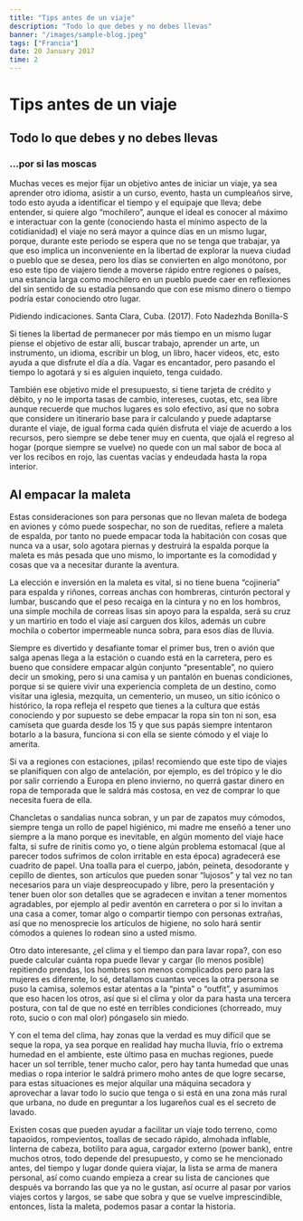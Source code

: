 ```yaml
---
title: "Tips antes de un viaje"
description: "Todo lo que debes y no debes llevas"
banner: "/images/sample-blog.jpeg"
tags: ["Francia"]
date: 20 January 2017
time: 2
---
```


# Tips antes de un viaje

## Todo lo que debes y no debes llevas

### ...por si las moscas

Muchas veces es mejor fijar un objetivo antes de iniciar un viaje, ya sea aprender otro idioma, asistir a un curso, evento, hasta un cumpleaños sirve, todo esto ayuda a identificar el tiempo y el equipaje que lleva; debe entender, si quiere algo “mochilero”, aunque el ideal es conocer al máximo e interactuar con la gente (conociendo hasta el mínimo aspecto de la cotidianidad) el viaje no será mayor a quince días en un mismo lugar, porque, durante este periodo se espera que no se tenga que trabajar, ya que eso implica un inconveniente en la libertad de explorar la nueva ciudad o pueblo que se desea, pero los días se convierten en algo monótono, por eso este tipo de viajero tiende a moverse rápido entre regiones o países, una estancia larga como mochilero en un pueblo puede caer en reflexiones del sin sentido de su estadía pensando que con ese mismo dinero o tiempo podría estar conociendo otro lugar.


Pidiendo indicaciones. Santa Clara, Cuba. (2017). Foto Nadezhda Bonilla-S

Si tienes la libertad de permanecer por más tiempo en un mismo lugar piense el objetivo de estar allí, buscar trabajo, aprender un arte, un instrumento, un idioma, escribir un blog, un libro, hacer videos, etc, esto ayuda a que disfrute el día a día. Vagar es encantador, pero pasando el tiempo lo agotará y si es alguien inquieto, tenga cuidado.

También ese objetivo mide el presupuesto, si tiene tarjeta de crédito y débito, y no le importa tasas de cambio, intereses, cuotas, etc, sea libre aunque recuerde que muchos lugares es solo efectivo, así que no sobra que considere un itinerario base para ir calculando y puede adaptarse durante el viaje, de igual forma cada quién disfruta el viaje de acuerdo a los recursos, pero siempre se debe tener muy en cuenta, que ojalá el regreso al hogar (porque siempre se vuelve) no quede con un mal sabor de boca al ver los recibos en rojo, las cuentas vacías y endeudada hasta la ropa interior.

## Al empacar la maleta

Estas consideraciones son para personas que no llevan maleta de bodega en aviones y cómo puede sospechar, no son de rueditas, refiere a maleta de espalda, por tanto no puede empacar toda la habitación con cosas que nunca va a usar, solo agotara piernas y destruirá la espalda porque la maleta es más pesada que uno mismo, lo importante es la comodidad y cosas que va a necesitar durante la aventura.

La elección e inversión en la maleta es vital, si no tiene buena “cojineria” para espalda y riñones, correas anchas con hombreras, cinturón pectoral y lumbar, buscando que el peso recaiga en la cintura y no en los hombros, una simple mochila de correas lisas sin apoyo para la espalda, será su cruz y un martirio en todo el viaje así carguen dos kilos, además un cubre mochila o cobertor impermeable nunca sobra, para esos días de lluvia.

Siempre es divertido y desafiante tomar el primer bus, tren o avión que salga apenas llega a la estación o cuando está en la carretera, pero es bueno que considere empacar algún conjunto “presentable”, no quiero decir un smoking, pero si una camisa y un pantalón en buenas condiciones, porque si se quiere vivir una experiencia completa de un destino, como visitar una iglesia, mezquita, un cementerio, un museo, un sitio icónico o histórico, la ropa refleja el respeto que tienes a la cultura que estás conociendo y por supuesto se debe empacar la ropa sin ton ni son, esa camiseta que guarda desde los 15 y que sus papás siempre intentaron botarlo a la basura, funciona si con ella se siente cómodo y el viaje lo amerita.

Si va a regiones con estaciones, ¡pilas! recomiendo que este tipo de viajes se planifiquen con algo de antelación, por ejemplo, es del trópico y le dio por salir corriendo a Europa en pleno invierno, no querrá gastar dinero en ropa de temporada que le saldrá más costosa, en vez de comprar lo que necesita fuera de ella.

Chancletas o sandalias nunca sobran, y un par de zapatos muy cómodos, siempre tenga un rollo de papel higiénico, mi madre me enseñó a tener uno siempre a la mano porque es inevitable, en algún momento del viaje hace falta, si sufre de rinitis como yo, o tiene algún problema estomacal (que al parecer todos sufrimos de colon irritable en esta época) agradecerá ese cuadrito de papel. Una toalla para el cuerpo, jabón, peineta, desodorante y cepillo de dientes, son artículos que pueden sonar “lujosos” y tal vez no tan necesarios para un viaje despreocupado y libre, pero la presentación y tener buen olor son detalles que se agradecen e invitan a tener momentos agradables, por ejemplo al pedir aventón en carretera o por si lo invitan a una casa a comer, tomar algo o compartir tiempo con personas extrañas, así que no menosprecie los artículos de higiene, no solo hará sentir cómodos a quienes lo rodean sino a usted mismo.

Otro dato interesante, ¿el clima y el tiempo dan para lavar ropa?, con eso puede calcular cuánta ropa puede llevar y cargar (lo menos posible) repitiendo prendas, los hombres son menos complicados pero para las mujeres es diferente, lo sé, detallamos cuantas veces la otra persona se puso la camisa, solemos estar atentas a la “pinta” o “outfit”, y asumimos que eso hacen los otros, así que si el clima y olor da para hasta una tercera postura, con tal de que no esté en terribles condiciones (chorreado, muy roto, sucio o con mal olor) póngaselo sin miedo. 

Y con el tema del clima, hay zonas que la verdad es muy difícil que se seque la ropa, ya sea porque en realidad hay mucha lluvia, frío o extrema humedad en el ambiente, este último pasa en muchas regiones, puede hacer un sol terrible, tener mucho calor, pero hay tanta humedad que unas medias o ropa interior le saldrá primero moho antes de que logre secarse, para estas situaciones es mejor alquilar una máquina secadora y aprovechar a lavar todo lo sucio que tenga o si está en una zona más rural que urbana, no dude en preguntar a los lugareños cual es el secreto de lavado.

Existen cosas que pueden ayudar a facilitar un viaje todo terreno, como tapaoidos, rompevientos, toallas de secado rápido, almohada inflable, linterna de cabeza, botilito para agua, cargador externo (power bank), entre muchos otros, todo depende del presupuesto, y como se he mencionado antes, del tiempo y lugar donde quiera viajar, la lista se arma de manera personal, así como cuando empieza a crear su lista de canciones que después va borrando las que ya no le gustan, así ocurre al pasar por varios viajes cortos y largos, se sabe que sobra y que se vuelve imprescindible, entonces, lista la maleta, podemos pasar a contar la historia.
